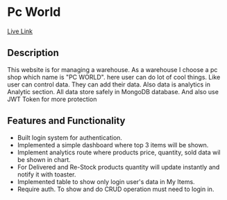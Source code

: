 # Pc World

[Live Link](https://pc-world-5e4fb.web.app)

## Description

This website is for managing a warehouse. As a warehouse I choose a pc shop which name is "PC WORLD".
here user can do lot of cool things. Like user can control data. They can add their data. Also data is analytics in Analytic section. All data store safely in MongoDB database. And also use JWT Token for more protection

## Features and Functionality

- Built login system for authentication.
- Implemented a simple dashboard where top 3 items will be shown.
- Implement analytics route where products price, quantity, sold data wil be shown in chart.
- For Delivered and Re-Stock products quantity will update instantly and notify it with toaster.
- Implemented table to show only login user's data in My Items.
- Require auth. To show and do CRUD operation must need to login in.
